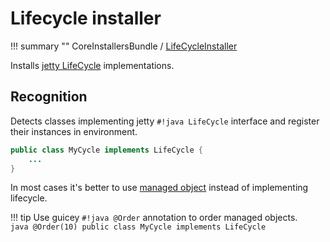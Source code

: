 # Lifecycle installer

!!! summary ""
    CoreInstallersBundle / [LifeCycleInstaller](https://github.com/xvik/dropwizard-guicey/tree/master/src/main/java/ru/vyarus/dropwizard/guice/module/installer/feature/LifeCycleInstaller.java)        

Installs [jetty LifeCycle](http://download.eclipse.org/jetty/stable-9/apidocs/org/eclipse/jetty/util/component/LifeCycle.html) implementations.

## Recognition

Detects classes implementing jetty `#!java LifeCycle` interface and register their instances in environment.

```java
public class MyCycle implements LifeCycle {
    ...
}
```

In most cases it's better to use [managed object](managed.md) instead of implementing lifecycle.

!!! tip 
    Use guicey `#!java @Order` annotation to order managed objects.    
    ```java
    @Order(10)
    public class MyCycle implements LifeCycle
    ```
